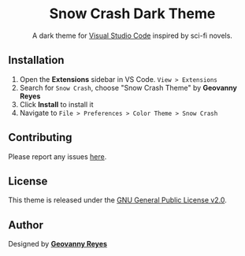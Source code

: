 <div align="center">

# Snow Crash Dark Theme

A dark theme for [Visual Studio Code](https://code.visualstudio.com/) inspired by sci-fi novels.
</div>

## Installation

1. Open the **Extensions** sidebar in VS Code. `View > Extensions`
1. Search for `Snow Crash`, choose "Snow Crash Theme" by **Geovanny Reyes**
1. Click **Install** to install it
1. Navigate to `File > Preferences > Color Theme > Snow Crash`

## Contributing

Please report any issues [here](https://github.com/threevanny/snow-crash-dark-theme/issues).

## License

This theme is released under the [GNU General Public License v2.0](https://github.com/threevanny/snow-crash-dark-theme/blob/main/LICENSE).

## Author

Designed by **[Geovanny Reyes](https://threevanny.com)**